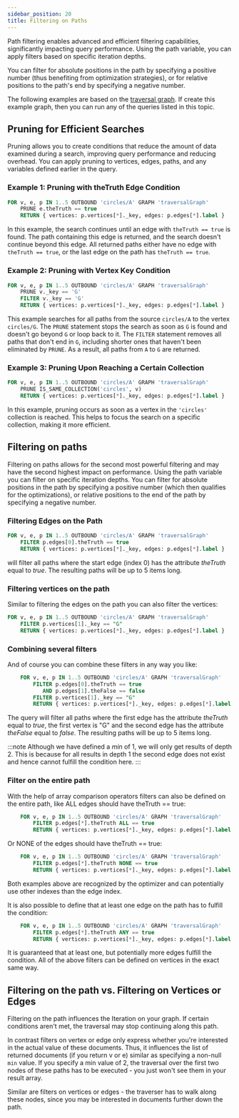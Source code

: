 ```yaml
---
sidebar_position: 20
title: Filtering on Paths
---
```


Path filtering enables advanced and efficient filtering capabilities, significantly impacting query performance. Using the path variable, you can apply filters based on specific iteration depths.

You can filter for absolute positions in the path by specifying a positive number (thus benefiting from optimization strategies), or for relative positions to the path's end by specifying a negative number.

The following examples are based on the [traversal graph](../../graph-examples/example-graphs#the-traversal-graph). If create this example graph, then you can run any of the queries listed in this topic.

## Pruning for Efficient Searches

Pruning allows you to create conditions that reduce the amount of data examined during a search, improving query performance and reducing overhead. You can apply pruning to vertices, edges, paths, and any variables defined earlier in the query.

### Example 1: Pruning with theTruth Edge Condition

```sql
FOR v, e, p IN 1..5 OUTBOUND 'circles/A' GRAPH 'traversalGraph'
    PRUNE e.theTruth == true
    RETURN { vertices: p.vertices[*]._key, edges: p.edges[*].label }
```

In this example, the search continues until an edge with `theTruth == true` is found. The path containing this edge is returned, and the search doesn't continue beyond this edge. All returned paths either have no edge with `theTruth == true`, or the last edge on the path has `theTruth == true`.

### Example 2: Pruning with Vertex Key Condition

```sql
FOR v, e, p IN 1..5 OUTBOUND 'circles/A' GRAPH 'traversalGraph'
    PRUNE v._key == 'G'
    FILTER v._key == 'G'
    RETURN { vertices: p.vertices[*]._key, edges: p.edges[*].label }
```

This example searches for all paths from the source `circles/A` to the vertex `circles/G`. The `PRUNE` statement stops the search as soon as `G` is found and doesn't go beyond `G` or loop back to it. The `FILTER` statement removes all paths that don't end in `G`, including shorter ones that haven't been eliminated by `PRUNE`. As a result, all paths from `A` to `G` are returned.

### Example 3: Pruning Upon Reaching a Certain Collection

```sql
FOR v, e, p IN 1..5 OUTBOUND 'circles/A' GRAPH 'traversalGraph'
    PRUNE IS_SAME_COLLECTION('circles', v)
    RETURN { vertices: p.vertices[*]._key, edges: p.edges[*].label }
```

In this example, pruning occurs as soon as a vertex in the `'circles'` collection is reached. This helps to focus the search on a specific collection, making it more efficient.

## Filtering on paths

Filtering on paths allows for the second most powerful filtering and may have the second highest impact on performance. Using the path variable you can filter on specific iteration depths. You can filter for absolute positions in the path by specifying a positive number (which then qualifies for the optimizations), or relative positions to the end of the path by specifying a negative number.

### Filtering Edges on the Path

```sql
FOR v, e, p IN 1..5 OUTBOUND 'circles/A' GRAPH 'traversalGraph'
    FILTER p.edges[0].theTruth == true
    RETURN { vertices: p.vertices[*]._key, edges: p.edges[*].label }
```

will filter all paths where the start edge (index 0) has the attribute _theTruth_ equal to _true_. The resulting paths will be up to 5 items long.

### Filtering vertices on the path

Similar to filtering the edges on the path you can also filter the vertices:

```sql
FOR v, e, p IN 1..5 OUTBOUND 'circles/A' GRAPH 'traversalGraph'
    FILTER p.vertices[1]._key == "G"
    RETURN { vertices: p.vertices[*]._key, edges: p.edges[*].label }
```

### Combining several filters

And of course you can combine these filters in any way you like:

```sql
    FOR v, e, p IN 1..5 OUTBOUND 'circles/A' GRAPH 'traversalGraph'
        FILTER p.edges[0].theTruth == true
           AND p.edges[1].theFalse == false
        FILTER p.vertices[1]._key == "G"
        RETURN { vertices: p.vertices[*]._key, edges: p.edges[*].label }
```

The query will filter all paths where the first edge has the attribute _theTruth_ equal to _true_, the first vertex is "G" and the second edge has the attribute _theFalse_ equal to _false_. The resulting paths will be up to 5 items long.

:::note
Although we have defined a _min_ of 1, we will only get results of depth 2. This is because for all results in depth 1 the second edge does not exist and hence cannot fulfill the condition here.
:::

### Filter on the entire path

With the help of array comparison operators filters can also be defined on the entire path, like ALL edges should have theTruth == true:

```sql
    FOR v, e, p IN 1..5 OUTBOUND 'circles/A' GRAPH 'traversalGraph'
        FILTER p.edges[*].theTruth ALL == true
        RETURN { vertices: p.vertices[*]._key, edges: p.edges[*].label }
```

Or NONE of the edges should have theTruth == true:

```sql
    FOR v, e, p IN 1..5 OUTBOUND 'circles/A' GRAPH 'traversalGraph'
        FILTER p.edges[*].theTruth NONE == true
        RETURN { vertices: p.vertices[*]._key, edges: p.edges[*].label }
```

Both examples above are recognized by the optimizer and can potentially use other indexes than the edge index.

It is also possible to define that at least one edge on the path has to fulfill the condition:

```sql
    FOR v, e, p IN 1..5 OUTBOUND 'circles/A' GRAPH 'traversalGraph'
        FILTER p.edges[*].theTruth ANY == true
        RETURN { vertices: p.vertices[*]._key, edges: p.edges[*].label }
```

It is guaranteed that at least one, but potentially more edges fulfill the condition. All of the above filters can be defined on vertices in the exact same way.

## Filtering on the path vs. Filtering on Vertices or Edges

Filtering on the path influences the Iteration on your graph. If certain conditions aren't met, the traversal may stop continuing along this path.

In contrast filters on vertex or edge only express whether you're interested in the actual value of these documents. Thus, it influences the list of returned documents (if you return v or e) similar as specifying a non-null `min` value. If you specify a min value of 2, the traversal over the first two nodes of these paths has to be executed - you just won't see them in your result array.

Similar are filters on vertices or edges - the traverser has to walk along these nodes, since you may be interested in documents further down the path.